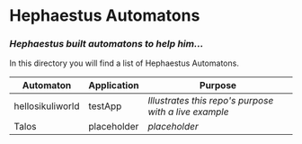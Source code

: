 # Hephaestus Automatons
### _**Hephaestus built automatons to help him...**_


In this directory you will find a list of Hephaestus Automatons.

**Automaton** | **Application** | **Purpose**
------------ | ------------- | -------------
hellosikuliworld | testApp | _Illustrates this repo's purpose with a live example_
Talos | placeholder | _placeholder_
